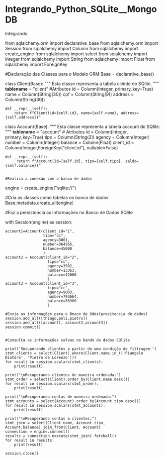 # Integrando_Python_SQLite__MongoDB
Integrando

from sqlalchemy.orm import declarative_base
from sqlalchemy.orm import Session
from sqlalchemy import Column
from sqlalchemy import create_engine
from sqlalchemy import select
from sqlalchemy import Integer
from sqlalchemy import String
from sqlalchemy import Float
from sqlalchemy import ForeignKey

#Declaração das Classes para o Modelo ORM
Base = declarative_base()

class Client(Base):
    """
    Esta classe representa a tabela cleinte do SQlite.
    """
    __tablename__ = "client"
    #Atributos
    id = Column(Integer, primary_key=True)
    name = Column(String(30))
    cpf = Column(String(9))
    address = Column(String(30))


    def __repr__(self):
        return f"Client(id={self.id}, name={self.name}, address={self.address})"

class Account(Base):
    """
        Esta classe representa a tabela account do SQlite.
        """
    __tablename__ = "account"
    # Atributos
    id = Column(Integer, primary_key=True)
    tipo = Column(String(2))
    agency = Column(Integer)
    number = Column(Integer)
    balance = Column(Float)
    client_id = Column(Integer,ForeignKey("client.id"), nullable=False)

    def __repr__(self):
         return f"Account(id={self.id}, tipo={self.tipo}, saldo={self.balance})"


    #Realiza a conexão com o banco de dados
engine = create_engine("sqlite://")

#Cria as classes como tabelas no banco de dados
Base.metadata.create_all(engine)

#Faz a persistencia as Informações no Banco de Dados SQlite

with Session(engine) as session:

    account1=Account(client_id="1",
                     tipo="cc",
                     agency=3001,
                     number=364565,
                     balance=45000
                     )
    account2 = Account(client_id="2",
                       tipo="cc",
                       agency=3502,
                       number=13363,
                       balance=12000
                       )
    account3 = Account(client_id="3",
                       tipo="cc",
                       agency=9003,
                       number=793664,
                       balance=56300
                       )

    #Envia as informações para o Bnaco de Ddos(presitencia de dados)
    session.add_all([thiago,poli,pietro])
    session.add_all([account1, account2,account3])
    session.commit()


    #Consulta as informações salvas no bando de dados SQlite

    print('Recuperando clientes a partir de uma condição de filtragem:')
    stmt_clients = select(Client).where(Client.name.in_(['Piangelo Diatore', 'Pietro de Lorenzo']))
    for result in session.scalars(stmt_clients):
        print(result)

    print("\nRecuperando clientes de maneira ordenada:")
    stmt_order = select(Client).order_by(Client.name.desc())
    for result in session.scalars(stmt_order):
        print(result)

    print("\nRecuperando contas de maneira ordenada:")
    stmt_accounts = select(Account).order_by(Account.tipo.desc())
    for result in session.scalars(stmt_accounts):
        print(result)

    print("\nRecuperando contas e clientes:")
    stmt_join = select(Client.name, Account.tipo, Account.balance).join_from(Client, Account)
    connection = engine.connect()
    results = connection.execute(stmt_join).fetchall()
    for result in results:
        print(result)

    session.close()
